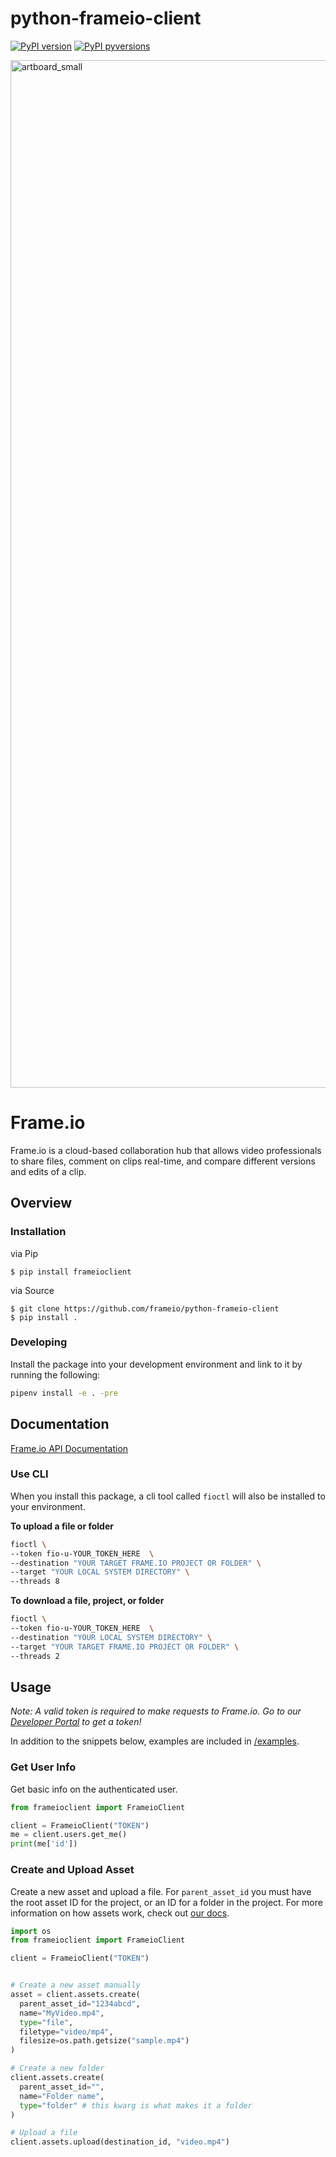 # python-frameio-client

[![PyPI version](https://badge.fury.io/py/frameioclient.svg)](https://badge.fury.io/py/frameioclient)
[![PyPI pyversions](https://img.shields.io/pypi/pyversions/frameioclient.svg)](https://pypi.python.org/pypi/frameioclient/)


<img width="1644" alt="artboard_small" src="https://user-images.githubusercontent.com/19295862/66240171-ba8dd280-e6b0-11e9-9ccf-573a4fc5961f.png">

# Frame.io 
Frame.io is a cloud-based collaboration hub that allows video professionals to share files, comment on clips real-time, and compare different versions and edits of a clip. 

## Overview

### Installation

via Pip
```
$ pip install frameioclient
```

via Source
```
$ git clone https://github.com/frameio/python-frameio-client
$ pip install .
```

### Developing
Install the package into your development environment and link to it by running the following:

```sh
pipenv install -e . -pre
```

## Documentation

[Frame.io API Documentation](https://developer.frame.io/docs)

### Use CLI
When you install this package, a cli tool called `fioctl` will also be installed to your environment.

**To upload a file or folder**
```sh
fioctl \
--token fio-u-YOUR_TOKEN_HERE  \
--destination "YOUR TARGET FRAME.IO PROJECT OR FOLDER" \
--target "YOUR LOCAL SYSTEM DIRECTORY" \
--threads 8
```

**To download a file, project, or folder**
```sh
fioctl \
--token fio-u-YOUR_TOKEN_HERE  \
--destination "YOUR LOCAL SYSTEM DIRECTORY" \
--target "YOUR TARGET FRAME.IO PROJECT OR FOLDER" \
--threads 2
```

## Usage

_Note: A valid token is required to make requests to Frame.io. Go to our [Developer Portal](https://developer.frame.io/) to get a token!_

In addition to the snippets below, examples are included in [/examples](/examples).

### Get User Info

Get basic info on the authenticated user.

```python
from frameioclient import FrameioClient

client = FrameioClient("TOKEN")
me = client.users.get_me()
print(me['id'])
```

### Create and Upload Asset

Create a new asset and upload a file. For `parent_asset_id` you must have the root asset ID for the project, or an ID for a folder in the project. For more information on how assets work, check out [our docs](https://developer.frame.io/docs/workflows-assets/uploading-assets).

```python
import os
from frameioclient import FrameioClient

client = FrameioClient("TOKEN")


# Create a new asset manually
asset = client.assets.create(
  parent_asset_id="1234abcd",
  name="MyVideo.mp4",
  type="file",
  filetype="video/mp4",
  filesize=os.path.getsize("sample.mp4")
)

# Create a new folder
client.assets.create(
  parent_asset_id="",
  name="Folder name",
  type="folder" # this kwarg is what makes it a folder
)

# Upload a file 
client.assets.upload(destination_id, "video.mp4")
```
